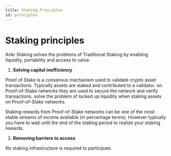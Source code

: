 ```yaml
---
title: Staking Principles
id: principles
---
```


# Staking principles
 
Ankr Staking solves the problems of Traditional Staking by enabling liquidity, portability and access to value. 

1. **Solving capital inefficiency**

Proof of Stake is a consensus mechanism used to validate crypto asset transactions. Typically assets are staked and contributed to a validator. on Proof-of-Stake networks they are used to secure the network and verify transactions. 
solve the problem of locked up liquidity when staking assets on Proof-of-Stake networks.

Staking rewards from Proof-of-Stake networks can be one of the most stable streams of income available (in percentage terms). However typically you have to wait until the end of the staking period to realize your staking rewards. 

2. **Removing barriers to access**

No staking infrastructure is required to participate. 